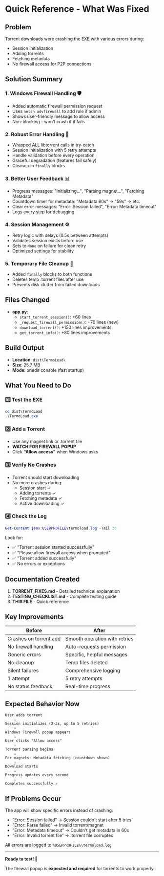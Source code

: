 # Quick Reference - What Was Fixed

## Problem
Torrent downloads were crashing the EXE with various errors during:
- Session initialization
- Adding torrents
- Fetching metadata
- No firewall access for P2P connections

## Solution Summary

### 1. **Windows Firewall Handling** 🛡️
- Added automatic firewall permission request
- Uses `netsh advfirewall` to add rule if admin
- Shows user-friendly message to allow access
- Non-blocking - won't crash if it fails

### 2. **Robust Error Handling** 🔧
- Wrapped ALL libtorrent calls in try-catch
- Session initialization with 5 retry attempts
- Handle validation before every operation
- Graceful degradation (features fail safely)
- Cleanup in `finally` blocks

### 3. **Better User Feedback** 📊
- Progress messages: "Initializing...", "Parsing magnet...", "Fetching Metadata"
- Countdown timer for metadata: "Metadata 60s" → "59s" → etc.
- Clear error messages: "Error: Session failed", "Error: Metadata timeout"
- Logs every step for debugging

### 4. **Session Management** ⚙️
- Retry logic with delays (0.5s between attempts)
- Validates session exists before use
- Sets to `None` on failure for clean retry
- Optimized settings for stability

### 5. **Temporary File Cleanup** 🧹
- Added `finally` blocks to both functions
- Deletes temp .torrent files after use
- Prevents disk clutter from failed downloads

## Files Changed
- **app.py**: 
  - `start_torrent_session()`: +60 lines
  - `_request_firewall_permission()`: +70 lines (new)
  - `download_torrent()`: +150 lines improvements
  - `get_torrent_info()`: +80 lines improvements

## Build Output
- **Location**: `dist\TermoLoad\`
- **Size**: 25.7 MB
- **Mode**: onedir console (fast startup)

## What You Need to Do

### 1️⃣ Test the EXE
```powershell
cd dist\TermoLoad
.\TermoLoad.exe
```

### 2️⃣ Add a Torrent
- Use any magnet link or .torrent file
- **WATCH FOR FIREWALL POPUP**
- Click **"Allow access"** when Windows asks

### 3️⃣ Verify No Crashes
- Torrent should start downloading
- No more crashes during:
  - Session start ✓
  - Adding torrents ✓
  - Fetching metadata ✓
  - Active downloading ✓

### 4️⃣ Check the Log
```powershell
Get-Content $env:USERPROFILE\termoload.log -Tail 30
```

Look for:
- ✅ "Torrent session started successfully"
- ✅ "Please allow firewall access when prompted"
- ✅ "Torrent added successfully"
- ✅ No errors or exceptions

## Documentation Created
1. **TORRENT_FIXES.md** - Detailed technical explanation
2. **TESTING_CHECKLIST.md** - Complete testing guide
3. **THIS FILE** - Quick reference

## Key Improvements
| Before | After |
|--------|-------|
| Crashes on torrent add | Smooth operation with retries |
| No firewall handling | Auto-requests permission |
| Generic errors | Specific, helpful messages |
| No cleanup | Temp files deleted |
| Silent failures | Comprehensive logging |
| 1 attempt | 5 retry attempts |
| No status feedback | Real-time progress |

## Expected Behavior Now

```
User adds torrent
    ↓
Session initializes (2-3s, up to 5 retries)
    ↓
Windows Firewall popup appears
    ↓
User clicks "Allow access"
    ↓
Torrent parsing begins
    ↓
For magnets: Metadata fetching (countdown shown)
    ↓
Download starts
    ↓
Progress updates every second
    ↓
Completes successfully ✓
```

## If Problems Occur
The app will show specific errors instead of crashing:
- "Error: Session failed" → Session couldn't start after 5 tries
- "Error: Parse failed" → Invalid torrent/magnet
- "Error: Metadata timeout" → Couldn't get metadata in 60s
- "Error: Invalid torrent file" → .torrent file corrupted

All errors are logged to `%USERPROFILE%\termoload.log`

---

**Ready to test! 🎯**

The firewall popup is **expected and required** for torrents to work properly.
